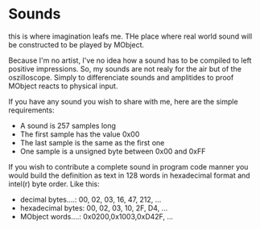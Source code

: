 # Sounds

this is where imagination leafs me. THe place where real world sound will
be constructed to be played by MObject.

Because I'm no artist, I've no idea how a sound has to be compiled to left
positive impressions. So, my sounds are not realy for the air but of the
oszilloscope. Simply to differenciate sounds and amplitides to proof MObject
reacts to physical input.

If you have any sound you wish to share with me, here are the simple
requirements:

  * A sound is 257 samples long
  * The first sample has the value 0x00
  * The last sample is the same as the first one
  * One sample is a unsigned byte between 0x00 and 0xFF

If you wish to contribute a complete sound in program code manner you would
build the definition as text in 128 words in hexadecimal format and
intel(r) byte order. Like this:

  * decimal bytes....: 00, 02, 03, 16, 47, 212, ...
  * hexadecimal bytes: 00, 02, 03, 10, 2F, D4, ...
  * MObject words....: 0x0200,0x1003,0xD42F, ...
